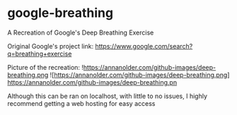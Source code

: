 # google-breathing
A Recreation of Google's Deep Breathing Exercise
 
 Original Google's project link: https://www.google.com/search?q=breathing+exercise
 
 Picture of the recreation:
 !https://annanolder.com/github-images/deep-breathing.png
 ![https://annanolder.com/github-images/deep-breathing.png]
 https://annanolder.com/github-images/deep-breathing.pn
 
 Although this can be ran on localhost, with little to no issues, I highly recommend getting a web hosting for easy access
